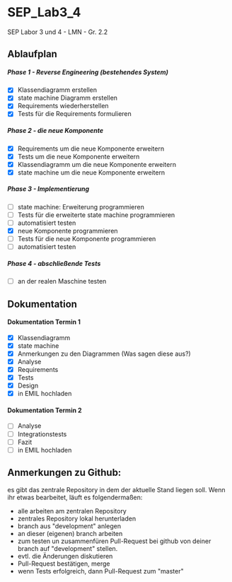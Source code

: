 SEP_Lab3_4
==========
SEP Labor 3 und 4 - LMN - Gr. 2.2

## Ablaufplan

##### Phase 1 - Reverse Engineering (bestehendes System)
- [x] Klassendiagramm erstellen
- [x] state machine Diagramm erstellen
- [x] Requirements wiederherstellen
- [x] Tests für die Requirements formulieren

##### Phase 2 - die neue Komponente
- [x] Requirements um die neue Komponente erweitern
- [x] Tests um die neue Komponente erweitern
- [x] Klassendiagramm um die neue Komponente erweitern
- [x] state machine um die neue Komponente erweitern

##### Phase 3 - Implementierung
- [ ] state machine: Erweiterung programmieren
- [ ] Tests für die erweiterte state machine programmieren
- [ ] automatisiert testen
- [x] neue Komponente programmieren
- [ ] Tests für die neue Komponente programmieren
- [ ] automatisiert testen

##### Phase 4 - abschließende Tests
- [ ] an der realen Maschine testen

## Dokumentation

#### Dokumentation Termin 1
- [x] Klassendiagramm
- [x] state machine
- [x] Anmerkungen zu den Diagrammen (Was sagen diese aus?)
- [x] Analyse
- [x] Requirements
- [x] Tests
- [x] Design
- [x] in EMIL hochladen

#### Dokumentation Termin 2
- [ ] Analyse
- [ ] Integrationstests
- [ ] Fazit
- [ ] in EMIL hochladen

## Anmerkungen zu Github:
es gibt das zentrale Repository in dem der aktuelle Stand liegen soll. Wenn ihr etwas bearbeitet, läuft es folgendermaßen:

- alle arbeiten am zentralen Repository
- zentrales Repository lokal herunterladen
- branch aus "development" anlegen
- an dieser (eigenen) branch arbeiten
- zum testen un zusammenfüren Pull-Request bei github von deiner branch auf "development" stellen.
- evtl. die Änderungen diskutieren
- Pull-Request bestätigen, merge
- wenn Tests erfolgreich, dann Pull-Request zum "master"
